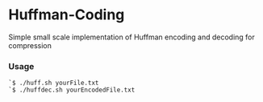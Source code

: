 # Huffman-Coding
Simple small scale implementation of Huffman encoding and decoding for compression

### Usage
    `$ ./huff.sh yourFile.txt
    `$ ./huffdec.sh yourEncodedFile.txt
